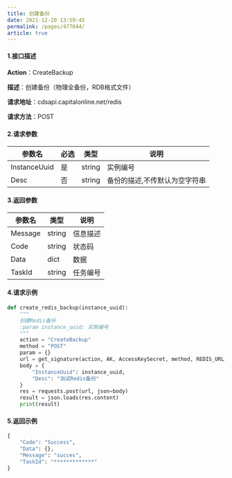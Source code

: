 ```yaml
---
title: 创建备份
date: 2021-12-20 13:59:45
permalink: /pages/477044/
article: true
---
```


#### 1.接口描述

**Action**：CreateBackup

**描述**：创建备份（物理全备份，RDB格式文件）

**请求地址**：cdsapi.capitalonline.net/redis

**请求方法**：POST

#### 2.请求参数

| 参数名       | 必选 | 类型   | 说明                          |
| ------------ | ---- | ------ | ----------------------------- |
| InstanceUuid | 是   | string | 实例编号                      |
| Desc         | 否   | string | 备份的描述,不传默认为空字符串 |

#### 3.返回参数

| 参数名  | 类型   | 说明     |
| ------- | ------ | -------- |
| Message | string | 信息描述 |
| Code    | string | 状态码   |
| Data    | dict   | 数据     |
| TaskId  | string | 任务编号 |

#### 4.请求示例

```python
def create_redis_backup(instance_uuid):
    """
    创建Redis备份
    :param instance_uuid: 实例编号
    """
    action = "CreateBackup"
    method = "POST"
    param = {}
    url = get_signature(action, AK, AccessKeySecret, method, REDIS_URL, param=param)
    body = {
        "InstanceUuid": instance_uuid,
        "Desc": "测试Redis备份"
    }
    res = requests.post(url, json=body)
    result = json.loads(res.content)
    print(result)
```

#### 5.返回示例

```python
{
    "Code": "Success",
    "Data": {},
    "Message": "succes",
    "TaskId": "*************"
}
```

